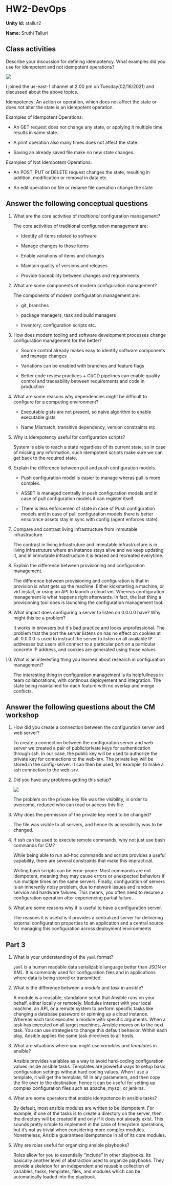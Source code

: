 # HW2-DevOps

**Unity Id:** stallur2

**Name:** Sruthi Talluri 

## Class activities

Describe your discussion for defining idempotency.  What examples did you use for idempotent and not idempotent operations?

<img src="resource_imgs/Discussion.png">

I joined the us-east-1 channel at 2:00 pm on Tuesday(02/16/2021) and discussed about the above topics. 

Idempotency: 
An action or operation, which does not affect the state or does not alter the state is an idempotent operation. 

Examples of Idempotent Operations: 

* An GET request does not change any state, or applying it multiple time results in same state. 

* A print operation also many times does not affect the state. 

* Saving an already saved file make no new state changes. 

Examples of Not Idempotent Operations: 

* An POST, PUT or DELETE request changes the state, resulting in addition, modification or removal in data etc. 

* An edit operation on file or rename file operation change the state

## Answer the following conceptual questions 

1. What are the core activities of *traditional* configuration management?

    The core activities of traditional configuration management are: 

    * Identify all items related to software

    * Manage changes to those items

    * Enable variations of items and changes 

    * Maintain quality of versions and releases 

    * Provide traceability between changes and requirements 

2. What are some components of modern configuration management?

    The components of modern configuration management are: 

    * git, branches

    * package managers, task and build managers 

    * Inventory, configuration scripts  etc. 


3. How does modern tooling and software development processes change configuration management for the better?
    
    * Source control already makes easy to identify software components and manage changes 

    * Variations can be enabled with branches and feature flags 

    * Better code review practices + CI/CD pipelines can enable quality control and traceability between requirements and code in production 

4. What are some reasons why dependencies might be difficult to configure for a computing environment?

    * Executable gists are not present, so naive algorithm to enable executable gists 

    * Name Mismatch, transitive dependency, version constraints etc. 

5. Why is idempotency useful for configuration scripts?

    System is able to reach a state regardless of its current state, so in case of missing any information, such idempotent scripts make sure we can get back to the required state. 
     
6. Explain the difference between pull and push configuration models.

    * Push configuration model is easier to manage wheras pull is more complex. 

    * ASSET is managed centrally in push configuration models and in case of pull configuration models it can register itself. 

    * There is less enforcemen of state in case of Push configuration models and in case of pull configuration models there is better ensurance assets stay in sync with config (agent enforces state).

7. Compare and contrast living infrastructure from immutable infrastructure.

    The contrast in living infrastruture and immutable infrastructure is in living infrastruture where an instance stays alive and we keep updating it, and in immutable infrastructure it is erased and recreated everytime. 

8. Explain the difference between provisioning and configuration management.

    The difference between provisioning and configuration is that in provision is what gets up the machine. Either kickstarting a machine, or virt install, or using an API to launch a cloud vm.
    Whereas configuration management is what happens right afterwards. In fact, the last thing a provisioning tool does is launching the configuration management tool.

9. What impact does configuring a server to listen on 0.0.0.0 have? Why might this be a problem?

    It works in browsers but it's bad practice and looks unprofessional. 
    The problem that the port the server listens on has no effect on cookies at all. 0.0.0.0 is used to instruct the server to listen on all available IP addresses but users still connect to a particular port on a particular concrete IP address, and cookies are generated using those values.

10. What is an interesting thing you learned about research in configuration management?

    The interesting thing in configuration management is its helpfullness in team collaborations, with continous deployement and integration. The state being maintained for each feature with no overlap and merge conflicts. 

## Answer the following questions about the CM workshop 

1. How did you create a connection between the configuration server and web server?

    To create a connection between the configuration server and web server we created a pair of public/private keys for authentication through ssh.
    In our case, the public key will be used to authorize the private key for connections to the web-srv. The private key will be stored in the config-server. It can then be used, for example, to make a ssh connection to the web-srv.

2. Did you have any problems getting this setup?

    <img src="resource_imgs/file_not_protected.png">

    The problem on the private key file was the visibility, in order to overcome, reduced who can read or access this file. 
    
3. Why does the permission of the private key need to be changed?

    The file was visible to all servers, and hence its accessibility was to be changed. 

4. If ssh can be used to execute remote commands, why not just use bash commands for CM?

    While being able to run ad-hoc commands and scripts provides a useful capability, there are several constraints that make this impractical.

    Writing bash scripts can be error-prone. Most commands are not idempotent, meaning they may cause errors or unexpected behaviors if run multiple times on the same servers. Finally, configuration of servers is an inherently noisy problem, due to network issues and random service and hardware failures. This means, you often need to resume a configuration operation after experiencing partial failure.

5. What are some reasons why it is useful to have a configuration server.

   The reasons it is useful is it provides a centralized server for delivering external configuration properties to an application and a central source for managing this configuration across deployment environments 

## Part 3

1. What is your understanding of the `yaml` format?

    `yaml` is a human readable data serializable language better than JSON or XML. It is commonly used for configuration files and in applications where data is being stored or transmitted. 

2. What is the difference between a *module* and *task* in ansible?

    A module is a reusable, standalone script that Ansible runs on your behalf, either locally or remotely. Modules interact with your local machine, an API, or a remote system to perform specific tasks like changing a database password or spinning up a cloud instance.
    Whereas each task executes a module with specific arguments. When a task has executed on all target machines, Ansible moves on to the next task. You can use strategies to change this default behavior. Within each play, Ansible applies the same task directives to all hosts.

3. What are situations where you might use *variables* and *templates* in ansible?

    Ansible provides variables as a way to avoid hard-coding configuration values inside ansible tasks.
    Templates are powerful ways to setup basic configuration settings without hard coding values. When I use a template, it will get the template, fill in any parameters, and then copy the file over to the destination, hence it can be useful for setting up complex configuration files such as apache, mysql, or jenkins.

4. What are some operators that enable idempotence in ansible tasks?

    By default, most ansible modules are written to be idempotent. For example, if one of the tasks is to create a directory on the server, then the directory will be created if and only if it does not already exist. This sounds pretty simple to implement in the case of filesystem operations, but it’s not as trivial when considering more complex modules. Nonetheless, Ansible guarantees idempotence in all of its core modules.

5. Why are roles useful for organizing ansible playbooks?

    Roles allow for you to essentially “include” in other playbooks. Its basically another level of abstraction used to organize playbooks. They provide a skeleton for an independent and reusable collection of variables, tasks, templates, files, and modules which can be automatically loaded into the playbook.